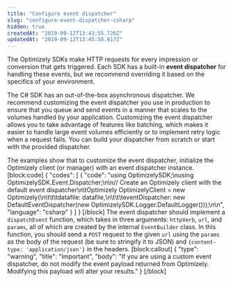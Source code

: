 ```yaml
---
title: "Configure event dispatcher"
slug: "configure-event-dispatcher-csharp"
hidden: true
createdAt: "2019-09-12T13:43:55.726Z"
updatedAt: "2019-09-12T13:45:58.817Z"
---
```

The Optimizely SDKs make HTTP requests for every impression or conversion that gets triggered. Each SDK has a built-in **event dispatcher** for handling these events, but we recommend overriding it based on the specifics of your environment.

The C# SDK has an out-of-the-box asynchronous dispatcher. We recommend customizing the event dispatcher you use in production to ensure that you queue and send events in a manner that scales to the volumes handled by your application. Customizing the event dispatcher allows you to take advantage of features like batching, which makes it easier to handle large event volumes efficiently or to implement retry logic when a request fails. You can build your dispatcher from scratch or start with the provided dispatcher.

The examples show that to customize the event dispatcher, initialize the Optimizely client (or manager) with an event dispatcher instance.
[block:code]
{
  "codes": [
    {
      "code": "using OptimizelySDK;\nusing OptimizelySDK.Event.Dispatcher;\n\n// Create an Optimizely client with the default event dispatcher\n\tOptimizely OptimizelyClient = new Optimizely(\n\t\t\tdatafile: datafile,\n\t\t\teventDispatcher: new DefaultEventDispatcher(new OptimizelySDK.Logger.DefaultLogger()));\n\n",
      "language": "csharp"
    }
  ]
}
[/block]
The event dispatcher should implement a `dispatchEvent` function, which takes in three arguments: `httpVerb`, `url`, and `params`, all of which are created by the internal `EventBuilder` class. In this function, you should send a `POST` request to the given `url` using the `params` as the body of the request (be sure to stringify it to JSON) and `{content-type: 'application/json'}` in the headers.
[block:callout]
{
  "type": "warning",
  "title": "Important",
  "body": "If you are using a custom event dispatcher, do not modify the event payload returned from Optimizely. Modifying this payload will alter your results."
}
[/block]